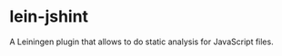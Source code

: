 lein-jshint
===========

A Leiningen plugin that allows to do static analysis for JavaScript files.
